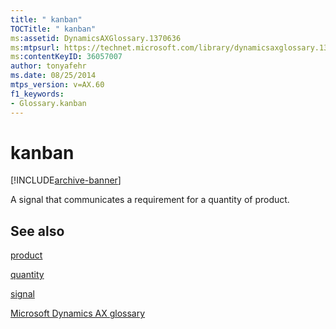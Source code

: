 ```yaml
---
title: " kanban"
TOCTitle: " kanban"
ms:assetid: DynamicsAXGlossary.1370636
ms:mtpsurl: https://technet.microsoft.com/library/dynamicsaxglossary.1370636(v=AX.60)
ms:contentKeyID: 36057007
author: tonyafehr
ms.date: 08/25/2014
mtps_version: v=AX.60
f1_keywords:
- Glossary.kanban
---
```


# kanban


[!INCLUDE[archive-banner](includes/archive-banner.md)]

A signal that communicates a requirement for a quantity of product.

## See also

[product](product.md)

[quantity](quantity.md)

[signal](signal.md)

[Microsoft Dynamics AX glossary](glossary/microsoft-dynamics-ax-glossary.md)

  


